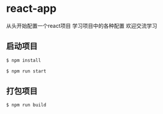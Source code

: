 # react-app
从头开始配置一个react项目 学习项目中的各种配置 欢迎交流学习

## 启动项目
```sh
$ npm install
```
```sh
$ npm run start
```

## 打包项目
```sh
$ npm run build
```
